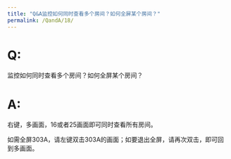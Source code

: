 ```yaml
---
title: "Q&A监控如何同时查看多个房间？如何全屏某个房间？"
permalink: /QandA/18/
---
```


# Q:

监控如何同时查看多个房间？如何全屏某个房间？

# A:

右键，多画面，16或者25画面即可同时查看所有房间。

如需全屏303A，请左键双击303A的画面；如要退出全屏，请再次双击，即可回到多画面。